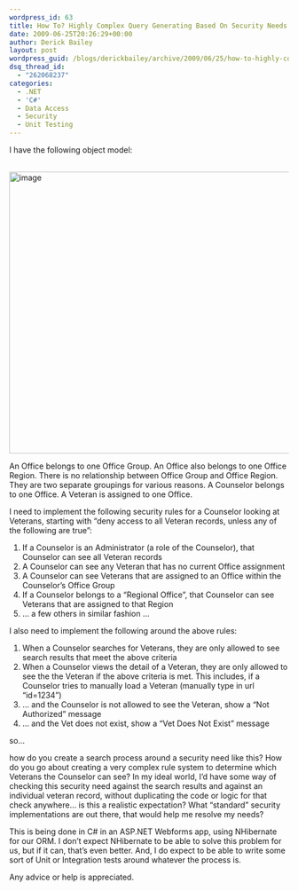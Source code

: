 ```yaml
---
wordpress_id: 63
title: How To? Highly Complex Query Generating Based On Security Needs
date: 2009-06-25T20:26:29+00:00
author: Derick Bailey
layout: post
wordpress_guid: /blogs/derickbailey/archive/2009/06/25/how-to-highly-complex-query-generating-based-on-security-needs.aspx
dsq_thread_id:
  - "262068237"
categories:
  - .NET
  - 'C#'
  - Data Access
  - Security
  - Unit Testing
---
```

I have the following object model:

&#160; <img style="border-top-width: 0px;border-left-width: 0px;border-bottom-width: 0px;border-right-width: 0px" height="508" alt="image" src="http://lostechies.com/derickbailey/files/2011/03/image_38648237.png" width="512" border="0" /></p> 

An Office belongs to one Office Group. An Office also belongs to one Office Region. There is no relationship between Office Group and Office Region. They are two separate groupings for various reasons. A Counselor belongs to one Office. A Veteran is assigned to one Office.

I need to implement the following security rules for a Counselor looking at Veterans, starting with “deny access to all Veteran records, unless any of the following are true”:

  1. If a Counselor is an Administrator (a role of the Counselor), that Counselor can see all Veteran records 
  2. A Counselor can see any Veteran that has no current Office assignment 
  3. A Counselor can see Veterans that are assigned to an Office within the Counselor’s Office Group 
  4. If a Counselor belongs to a “Regional Office”, that Counselor can see Veterans that are assigned to that Region 
  5. … a few others in similar fashion … 

I also need to implement the following around the above rules:

  1. When a Counselor searches for Veterans, they are only allowed to see search results that meet the above criteria 
  2. When a Counselor views the detail of a Veteran, they are only allowed to see the the Veteran if the above criteria is met. This includes, if a Counselor tries to manually load a Veteran (manually type in url “id=1234”)
  1. … and the Counselor is not allowed to see the Veteran, show a “Not Authorized” message 
  2. … and the Vet does not exist, show a “Vet Does Not Exist” message 

so…

how do you create a search process around a security need like this? How do you go about creating a very complex rule system to determine which Veterans the Counselor can see? In my ideal world, I’d have some way of checking this security need against the search results and against an individual veteran record, without duplicating the code or logic for that check anywhere… is this a realistic expectation? What “standard” security implementations are out there, that would help me resolve my needs?

This is being done in C# in an ASP.NET Webforms app, using NHibernate for our ORM. I don’t expect NHibernate to be able to solve this problem for us, but if it can, that’s even better. And, I do expect to be able to write some sort of Unit or Integration tests around whatever the process is.

Any advice or help is appreciated.